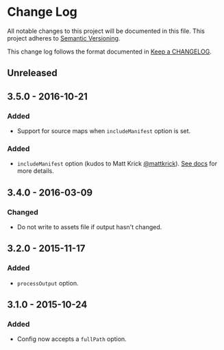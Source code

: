 # Change Log

All notable changes to this project will be documented in this file.
This project adheres to [Semantic Versioning].

This change log follows the format documented in [Keep a CHANGELOG].

[Semantic Versioning]: http://semver.org/
[Keep a CHANGELOG]: http://keepachangelog.com/

## Unreleased

## 3.5.0 - 2016-10-21

### Added

- Support for source maps when `includeManifest` option is set.

### Added

- `includeManifest` option (kudos to Matt Krick [@mattkrick](https://github.com/mattkrick)).
  [See docs](./readme.md#includemanifest) for more details.

## 3.4.0 - 2016-03-09

### Changed

- Do not write to assets file if output hasn't changed.

## 3.2.0 - 2015-11-17

### Added

- `processOutput` option.

## 3.1.0 - 2015-10-24

### Added

- Config now accepts a `fullPath` option.
